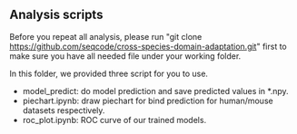 ## Analysis scripts

Before you repeat all analysis, please run "git clone https://github.com/seqcode/cross-species-domain-adaptation.git" first to make sure you have all needed file under your working folder.

In this folder, we provided three script for you to use.

- model_predict: do model prediction and save predicted values in *.npy.
- piechart.ipynb: draw piechart for bind prediction for human/mouse datasets respectively.
- roc_plot.ipynb: ROC curve of our trained models.
